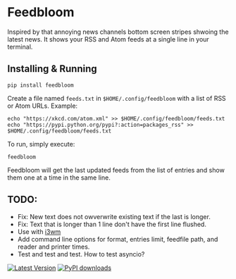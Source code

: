 # Feedbloom

Inspired by that annoying news channels bottom screen stripes shwoing the latest news.
It shows your RSS and Atom feeds at a single line in your terminal.

## Installing & Running

```
pip install feedbloom

```

Create a file named `feeds.txt` in `$HOME/.config/feedbloom` with a list of RSS or Atom URLs. Example:

```
echo "https://xkcd.com/atom.xml" >> $HOME/.config/feedbloom/feeds.txt
echo "https://pypi.python.org/pypi?:action=packages_rss" >> $HOME/.config/feedbloom/feeds.txt
```

To run, simply execute:
```
feedbloom
```

Feedbloom will get the last updated feeds from the list of entries and show them one at a time in the same line.


## TODO:
- Fix: New text does not owverwrite existing text if the last is longer.
- Fix: Text that is longer than 1 line don't have the first line flushed.
- Use with [i3wm](https://i3wm.org/)
- Add command line options for format, entries limit, feedfile path, and reader and printer times.
- Test and test and test. How to test asyncio?


[![Latest Version](https://pypip.in/version/feedbloom/badge.svg)](https://pypi.python.org/pypi/feedbloom/)
[![PyPI downloads](https://pypip.in/download/feedbloom/badge.svg)](https://pypi.python.org/pypi/feedbloom/)
